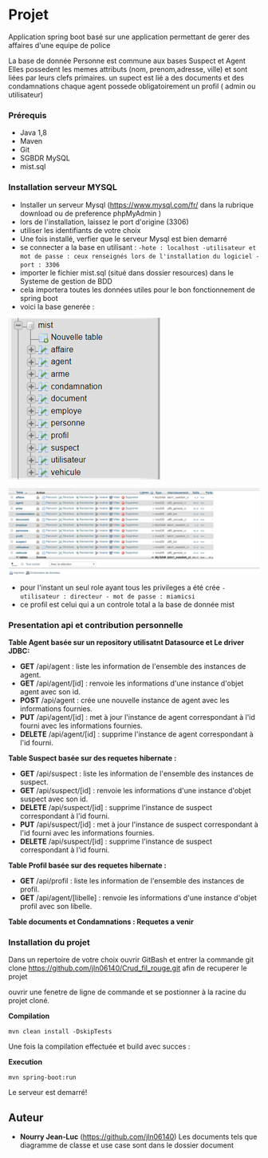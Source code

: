 # Projet

Application spring boot basé sur une application permettant de gerer des affaires d'une equipe de police

La base de donnée Personne est commune aux bases Suspect et Agent
Elles possedent les memes attributs (nom, prenom,adresse, ville) et sont liées par leurs clefs primaires.
un supect est lié a des documents et des condamnations
chaque agent possede obligatoirement un profil ( admin ou utilisateur)


### Prérequis
- Java 1,8
- Maven 
- Git
- SGBDR MySQL
- mist.sql

### Installation serveur MYSQL

- Installer un serveur Mysql (https://www.mysql.com/fr/ dans la rubrique download ou de preference phpMyAdmin )
- lors de l'installation, laissez le port d'origine (3306)
- utiliser les identifiants de votre choix
- Une fois installé, verfier que le serveur Mysql est bien demarré
- se connecter a la base en utilisant :
        ```
        -hote : localhost
        -utilisateur et mot de passe : ceux renseignés lors de l'installation du logiciel
        -port : 3306
        ```
- importer le fichier mist.sql (situé dans dossier resources) dans le Systeme de gestion de BDD
- cela importera toutes les données utiles pour le bon fonctionnement de spring boot
- voici la base generée :

![](Documents/bdd2.png)

![](Documents/bdd1.png)


- pour l'instant un seul role ayant tous les privileges a été crée
        ```
        - utilisateur : directeur
        - mot de passe : miamicsi
        ```
- ce profil est celui qui a un controle total a la base de donnée mist



### Presentation api et contribution personnelle

**Table Agent basée sur un repository utilisatnt Datasource et Le driver JDBC:**

* **GET** /api/agent : liste les information de l'ensemble des instances de agent.
 * **GET** /api/agent/[id] : renvoie les informations d'une instance d'objet agent avec son id.
 * **POST** /api/agent : crée une nouvelle instance de agent avec les informations fournies.
 * **PUT** /api/agent/[id] : met à jour l'instance de agent correspondant à l'id fourni avec les informations fournies.
 * **DELETE** /api/agent/[id] : supprime l'instance de agent correspondant à l'id fourni.

 **Table Suspect basée sur des requetes hibernate :**

* **GET** /api/suspect : liste les information de l'ensemble des instances de suspect.
 * **GET** /api/suspect/[id] : renvoie les informations d'une instance d'objet suspect avec son id.
 * **DELETE** /api/suspect/[id] : supprime l'instance de suspect correspondant à l'id fourni.
 * **PUT** /api/suspect/[id] : met à jour l'instance de suspect correspondant à l'id fourni avec les informations fournies.
 * **DELETE** /api/suspect/[id] : supprime l'instance de suspect correspondant à l'id fourni.

**Table Profil basée sur des requetes hibernate :**
* **GET** /api/profil : liste les information de l'ensemble des instances de profil.
* **GET** /api/agent/[libelle] : renvoie les informations d'une instance d'objet profil avec son libelle.


 **Table documents et Condamnations : Requetes a venir**

### Installation du projet

Dans un repertoire de votre choix ouvrir GitBash et entrer la commande git clone https://github.com/jln06140/Crud_fil_rouge.git afin
de recuperer le projet

ouvrir une fenetre de ligne de commande et se postionner à la racine du projet cloné.


**Compilation**
```
mvn clean install -DskipTests
```

Une fois la compilation effectuée et build avec succes :

**Execution**
```
mvn spring-boot:run
```
Le serveur est demarré!



## Auteur

* **Nourry Jean-Luc** 
(https://github.com/jln06140)
Les documents tels que diagramme de classe et use case sont dans le dossier document



